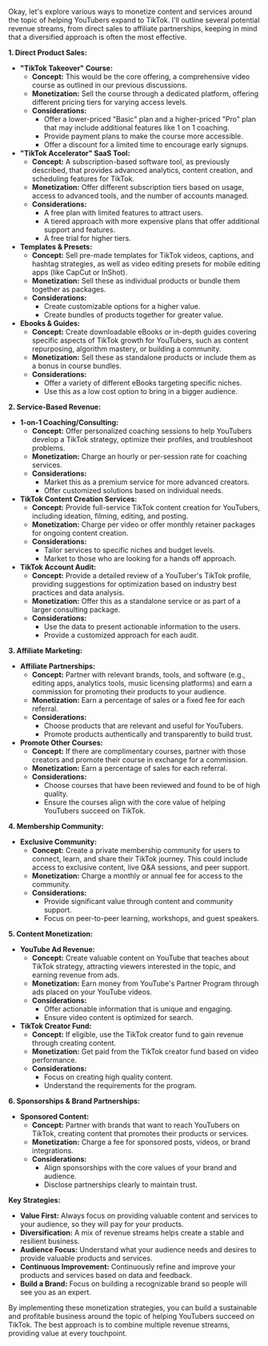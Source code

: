 Okay, let's explore various ways to monetize content and services around the topic of helping YouTubers expand to TikTok. I'll outline several potential revenue streams, from direct sales to affiliate partnerships, keeping in mind that a diversified approach is often the most effective.

**1. Direct Product Sales:**

*   **"TikTok Takeover" Course:**
    *   **Concept:** This would be the core offering, a comprehensive video course as outlined in our previous discussions.
    *   **Monetization:** Sell the course through a dedicated platform, offering different pricing tiers for varying access levels.
    *   **Considerations:**
        *   Offer a lower-priced "Basic" plan and a higher-priced "Pro" plan that may include additional features like 1 on 1 coaching.
        *   Provide payment plans to make the course more accessible.
        *   Offer a discount for a limited time to encourage early signups.
*   **"TikTok Accelerator" SaaS Tool:**
    *   **Concept:** A subscription-based software tool, as previously described, that provides advanced analytics, content creation, and scheduling features for TikTok.
    *   **Monetization:** Offer different subscription tiers based on usage, access to advanced tools, and the number of accounts managed.
    *   **Considerations:**
        *   A free plan with limited features to attract users.
        *   A tiered approach with more expensive plans that offer additional support and features.
        *   A free trial for higher tiers.
*   **Templates & Presets:**
    *   **Concept:** Sell pre-made templates for TikTok videos, captions, and hashtag strategies, as well as video editing presets for mobile editing apps (like CapCut or InShot).
    *   **Monetization:** Sell these as individual products or bundle them together as packages.
    *   **Considerations:**
        *   Create customizable options for a higher value.
        *   Create bundles of products together for greater value.
*   **Ebooks & Guides:**
    *   **Concept:** Create downloadable eBooks or in-depth guides covering specific aspects of TikTok growth for YouTubers, such as content repurposing, algorithm mastery, or building a community.
    *   **Monetization:** Sell these as standalone products or include them as a bonus in course bundles.
    *   **Considerations:**
        *   Offer a variety of different eBooks targeting specific niches.
        *   Use this as a low cost option to bring in a bigger audience.

**2. Service-Based Revenue:**

*   **1-on-1 Coaching/Consulting:**
    *   **Concept:** Offer personalized coaching sessions to help YouTubers develop a TikTok strategy, optimize their profiles, and troubleshoot problems.
    *   **Monetization:** Charge an hourly or per-session rate for coaching services.
    *   **Considerations:**
        *   Market this as a premium service for more advanced creators.
        *   Offer customized solutions based on individual needs.
*   **TikTok Content Creation Services:**
    *   **Concept:** Provide full-service TikTok content creation for YouTubers, including ideation, filming, editing, and posting.
    *   **Monetization:** Charge per video or offer monthly retainer packages for ongoing content creation.
    *   **Considerations:**
        *   Tailor services to specific niches and budget levels.
        *   Market to those who are looking for a hands off approach.
*   **TikTok Account Audit:**
    *   **Concept:** Provide a detailed review of a YouTuber's TikTok profile, providing suggestions for optimization based on industry best practices and data analysis.
    *   **Monetization:** Offer this as a standalone service or as part of a larger consulting package.
    *   **Considerations:**
         *   Use the data to present actionable information to the users.
         *  Provide a customized approach for each audit.

**3. Affiliate Marketing:**

*   **Affiliate Partnerships:**
    *   **Concept:** Partner with relevant brands, tools, and software (e.g., editing apps, analytics tools, music licensing platforms) and earn a commission for promoting their products to your audience.
    *   **Monetization:** Earn a percentage of sales or a fixed fee for each referral.
    *   **Considerations:**
        *   Choose products that are relevant and useful for YouTubers.
        *   Promote products authentically and transparently to build trust.
*   **Promote Other Courses:**
    *   **Concept:** If there are complimentary courses, partner with those creators and promote their course in exchange for a commission.
    *   **Monetization:** Earn a percentage of sales for each referral.
    *   **Considerations:**
        *   Choose courses that have been reviewed and found to be of high quality.
        *   Ensure the courses align with the core value of helping YouTubers succeed on TikTok.

**4. Membership Community:**

*   **Exclusive Community:**
    *   **Concept:** Create a private membership community for users to connect, learn, and share their TikTok journey. This could include access to exclusive content, live Q&A sessions, and peer support.
    *   **Monetization:** Charge a monthly or annual fee for access to the community.
    *   **Considerations:**
         *  Provide significant value through content and community support.
         *  Focus on peer-to-peer learning, workshops, and guest speakers.

**5. Content Monetization:**

*   **YouTube Ad Revenue:**
    *   **Concept:** Create valuable content on YouTube that teaches about TikTok strategy, attracting viewers interested in the topic, and earning revenue from ads.
    *   **Monetization:** Earn money from YouTube's Partner Program through ads placed on your YouTube videos.
    *   **Considerations:**
        *   Offer actionable information that is unique and engaging.
        *   Ensure video content is optimized for search.
*   **TikTok Creator Fund:**
     * **Concept:** If eligible, use the TikTok creator fund to gain revenue through creating content.
     * **Monetization:** Get paid from the TikTok creator fund based on video performance.
    *  **Considerations:**
        *   Focus on creating high quality content.
        *   Understand the requirements for the program.

**6. Sponsorships & Brand Partnerships:**

*   **Sponsored Content:**
    *   **Concept:** Partner with brands that want to reach YouTubers on TikTok, creating content that promotes their products or services.
    *   **Monetization:** Charge a fee for sponsored posts, videos, or brand integrations.
    *   **Considerations:**
        *   Align sponsorships with the core values of your brand and audience.
        *   Disclose partnerships clearly to maintain trust.

**Key Strategies:**

*   **Value First:** Always focus on providing valuable content and services to your audience, so they will pay for your products.
*   **Diversification:** A mix of revenue streams helps create a stable and resilient business.
*   **Audience Focus:** Understand what your audience needs and desires to provide valuable products and services.
*   **Continuous Improvement:** Continuously refine and improve your products and services based on data and feedback.
*   **Build a Brand:** Focus on building a recognizable brand so people will see you as an expert.

By implementing these monetization strategies, you can build a sustainable and profitable business around the topic of helping YouTubers succeed on TikTok. The best approach is to combine multiple revenue streams, providing value at every touchpoint.
